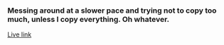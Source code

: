 ### Messing around at a slower pace and trying not to copy too much, unless I copy everything. Oh whatever.


[Live link](https://intense-wildwood-43170.herokuapp.com/)
